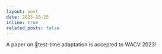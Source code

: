 ```yaml
---
layout: post
date: 2023-10-25
inline: true
related_posts: false
---
```


A paper on test-time adaptation is accepted to WACV 2023!

